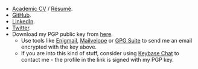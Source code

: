 * [Academic CV](https://link.iamblogger.net/vt-5z) / [Résumé](https://link.iamblogger.net/8aqq5).
* [GitHub](https://link.iamblogger.net/githubrepos).
* [LinkedIn](https://link.iamblogger.net/linkedin).
* [Twitter](https://link.iamblogger.net/twitter).
* Download my PGP public key from [here](https://link.iamblogger.net/pgppublic).
  * Use tools like [Enigmail](https://link.iamblogger.net/7), [Mailvelope](https://link.iamblogger.net/9) or [GPG Suite](https://link.iamblogger.net/8) to send me an email encrypted with the key above.
  * If you are into this kind of stuff, consider using [Keybase Chat](https://link.iamblogger.net/keybase) to contact me - the profile in the link is signed with my PGP key.
